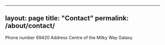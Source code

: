 
---
layout: page
title: "Contact"
permalink: /about/contact/
---

Phone number  69420
Address  Centre of the Milky Way Galaxy
